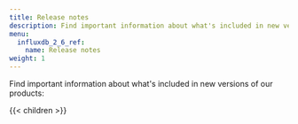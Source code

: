 ```yaml
---
title: Release notes
description: Find important information about what's included in new versions of InfluxData products.
menu:
  influxdb_2_6_ref:
    name: Release notes
weight: 1
---
```


Find important information about what's included in new versions of our products:

{{< children >}}
